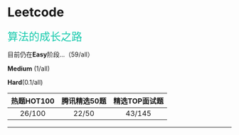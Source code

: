 # Leetcode
<font face="微软雅黑" color="19CAAD" size=5> 算法的成长之路</font>

目前仍在**Easy**阶段...（59/all）

**Medium** (1/all)

**Hard**(0.1/all)

| 热题HOT100 | 腾讯精选50题 | 精选TOP面试题 |
| :--------: | :----------: | :-----------: |
|   26/100   |    22/50     |    43/145     |



---





